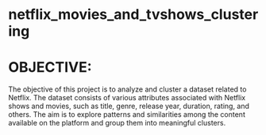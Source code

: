 # netflix_movies_and_tvshows_clustering

# OBJECTIVE:

The objective of this project is to analyze and cluster a dataset related to Netflix. The dataset consists of various attributes associated with Netflix shows and movies, such as title, genre, release year, duration, rating, and others. The aim is to explore patterns and similarities among the content available on the platform and group them into meaningful clusters.
